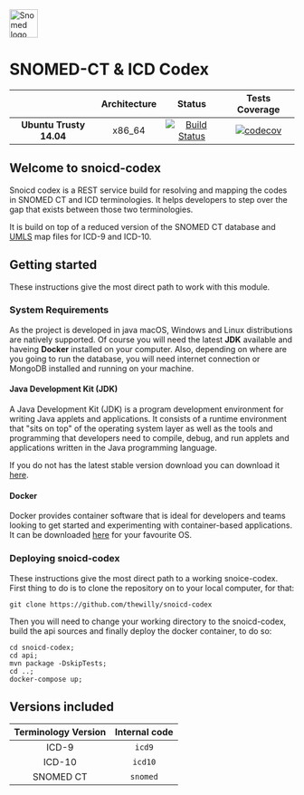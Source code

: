 <img src="https://github.com/thewilly/snoicd-codex/blob/master/docs/snoicd-codex-logo.png" alt="Snomed logo" height="50">

# SNOMED-CT & ICD Codex 

|| **Architecture** | **Status** | **Tests Coverage**
|:------:|:-:|:----------:|:---:|
|**Ubuntu Trusty 14.04**|x86_64|[![Build Status](https://travis-ci.org/thewilly/snoicd-codex.svg?branch=master)](https://travis-ci.org/thewilly/snoicd-codex)|[![codecov](https://codecov.io/gh/thewilly/snoicd-codex/branch/master/graph/badge.svg)](https://codecov.io/gh/thewilly/snoicd-codex)|

## Welcome to snoicd-codex
Snoicd codex is a REST service build for resolving and mapping the codes in SNOMED CT and ICD terminologies. It helps developers to step over the gap that exists between those two terminologies.

It is build on top of a reduced version of the SNOMED CT database and [UMLS](https://www.nlm.nih.gov/research/umls/) map files for ICD-9 and ICD-10.

## Getting started
These instructions give the most direct path to work with this module.

### System Requirements
As the project is developed in java macOS, Windows and Linux distributions are natively supported. Of course you will need the latest **JDK** available and haveing **Docker** installed on your computer. Also, depending on where are you going to run the database, you will need internet connection or MongoDB installed and running on your machine.

#### Java Development Kit (JDK)
A Java Development Kit (JDK) is a program development environment for writing Java applets and applications. It consists of a runtime environment that "sits on top" of the operating system layer as well as the tools and programming that developers need to compile, debug, and run applets and applications written in the Java programming language.

If you do not has the latest stable version download you can download it [here](http://www.oracle.com/technetwork/java/javase/downloads).

#### Docker
Docker provides container software that is ideal for developers and teams looking to get started and experimenting with container-based applications. It can be downloaded [here](https://www.docker.com/) for your favourite OS.

### Deploying snoicd-codex
These instructions give the most direct path to a working snoice-codex. First thing to do is to clone the repository on to your local computer, for that:
  
``` shell
git clone https://github.com/thewilly/snoicd-codex
```
  
Then you will need to change your working directory to the snoicd-codex, build the api sources and finally deploy the docker container, to do so:
  
```
cd snoicd-codex;
cd api;
mvn package -DskipTests;
cd ..;
docker-compose up;
```

## Versions included

| **Terminology Version** | **Internal code** |
|:------:|:-----:|
|ICD-9|`icd9`|
|ICD-10|`icd10`|
|SNOMED CT|`snomed`|
